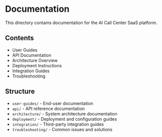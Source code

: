 # Documentation

This directory contains documentation for the AI Call Center SaaS platform.

## Contents

- User Guides
- API Documentation
- Architecture Overview
- Deployment Instructions
- Integration Guides
- Troubleshooting

## Structure

- `user-guides/` - End-user documentation
- `api/` - API reference documentation
- `architecture/` - System architecture documentation
- `deployment/` - Deployment and configuration guides
- `integration/` - Third-party integration guides
- `troubleshooting/` - Common issues and solutions
